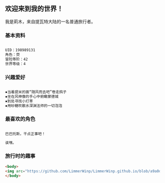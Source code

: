 ## 欢迎来到我的世界！

我是莉木，来自提瓦特大陆的一名普通旅行者。

### 基本资料

```markdown

UID：198989131
角色：荧
冒险等阶：42
世界等级：4

```

### 兴趣爱好

```markdown

▪当着提米的面“随风而去吧”卷走鸽子
▪坐在风神像的手心中俯瞰蒙德城
▪到处寻找小灯草
▪用砂糖吹散水深渊法师的一切泡泡

```

### 最喜欢的角色

```markdown

巴巴托斯，干点正事吧！

诶嘿。

```

### 旅行时的趣事

```markdown
<body>
<img arc="https://github.com/LimmerWinp/LimmerWinp.github.io/blob/a9a0d718abc580a15e320e1d1bef985b6d3647ab/882D828D-CB67-4EF6-889C-BA175B223BD0.png ">
</body>



```
